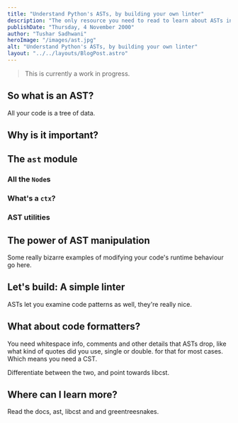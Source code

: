 ```yaml
---
title: "Understand Python's ASTs, by building your own linter"
description: "The only resource you need to read to learn about ASTs in Python, and the superpowers they give you."
publishDate: "Thursday, 4 November 2000"
author: "Tushar Sadhwani"
heroImage: "/images/ast.jpg"
alt: "Understand Python's ASTs, by building your own linter"
layout: "../../layouts/BlogPost.astro"
---
```


> This is currently a work in progress.

<!-- Remember to add a twitter mention here :") -->

## So what is an AST?

All your code is a tree of data.

## Why is it important?

## The `ast` module

### All the `Node`s

### What's a `ctx`?

### AST utilities

## The power of AST manipulation

Some really bizarre examples of modifying your code's runtime behaviour go here.

## Let's build: A simple linter

ASTs let you examine code patterns as well, they're really nice.

## What about code formatters?

You need whitespace info, comments and other details that ASTs drop, like what
kind of quotes did you use, single or double. for that for most cases.
Which means you need a CST.

Differentiate between the two, and point towards libcst.

## Where can I learn more?

Read the docs, ast, libcst and and greentreesnakes.
